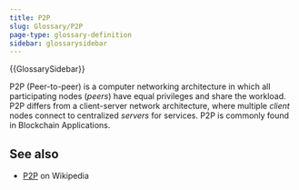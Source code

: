 ```yaml
---
title: P2P
slug: Glossary/P2P
page-type: glossary-definition
sidebar: glossarysidebar
---
```


{{GlossarySidebar}}

P2P (Peer-to-peer) is a computer networking architecture in which all participating nodes (_peers_) have equal privileges and share the workload. P2P differs from a client-server network architecture, where multiple _client_ nodes connect to centralized _servers_ for services. P2P is commonly found in Blockchain Applications.

## See also

- [P2P](https://en.wikipedia.org/wiki/Peer-to-peer) on Wikipedia
